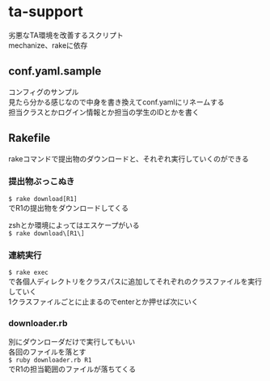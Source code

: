 # ta-support
劣悪なTA環境を改善するスクリプト  
mechanize、rakeに依存


## conf.yaml.sample
コンフィグのサンプル  
見たら分かる感じなので中身を書き換えてconf.yamlにリネームする  
担当クラスとかログイン情報とか担当の学生のIDとかを書く

## Rakefile
rakeコマンドで提出物のダウンロードと、それぞれ実行していくのができる

### 提出物ぶっこぬき
`$ rake download[R1]`  
でR1の提出物をダウンロードしてくる


zshとか環境によってはエスケープがいる  
`$ rake download\[R1\]`

### 連続実行
`$ rake exec`  
で各個人ディレクトリをクラスパスに追加してそれぞれのクラスファイルを実行していく  
1クラスファイルごとに止まるのでenterとか押せば次にいく  


### downloader.rb
別にダウンローダだけで実行してもいい  
各回のファイルを落とす  
`$ ruby downloader.rb R1`  
でR1の担当範囲のファイルが落ちてくる



